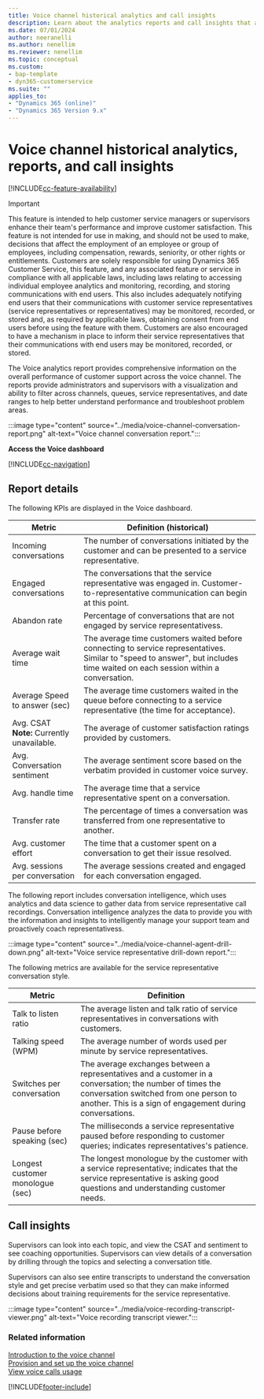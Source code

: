 ```yaml
---
title: Voice channel historical analytics and call insights
description: Learn about the analytics reports and call insights that are available in the voice channel in Contact Center.
ms.date: 07/01/2024
author: neeranelli
ms.author: nenellim
ms.reviewer: nenellim
ms.topic: conceptual
ms.custom:
- bap-template
- dyn365-customerservice
ms.suite: ""
applies_to:
- "Dynamics 365 (online)"
- "Dynamics 365 Version 9.x"
---
```


# Voice channel historical analytics, reports, and call insights

[!INCLUDE[cc-feature-availability](../../includes/cc-feature-availability.md)]

> [!IMPORTANT]
> This feature is intended to help customer service managers or supervisors enhance their team's performance and improve customer satisfaction. This feature is not intended for use in making, and should not be used to make, decisions that affect the employment of an employee or group of employees, including compensation, rewards, seniority, or other rights or entitlements. Customers are solely responsible for using Dynamics 365 Customer Service, this feature, and any associated feature or service in compliance with all applicable laws, including laws relating to accessing individual employee analytics and monitoring, recording, and storing communications with end users. This also includes adequately notifying end users that their communications with customer service representatives (service representatives or representatives) may be monitored, recorded, or stored and, as required by applicable laws, obtaining consent from end users before using the feature with them. Customers are also encouraged to have a mechanism in place to inform their service representatives that their communications with end users may be monitored, recorded, or stored.

The Voice analytics report provides comprehensive information on the overall performance of customer support across the voice channel. The reports provide administrators and supervisors with a visualization and ability to filter across channels, queues, service representatives, and date ranges to help better understand performance and troubleshoot problem areas.

:::image type="content" source="../media/voice-channel-conversation-report.png" alt-text="Voice channel conversation report.":::

**Access the Voice dashboard**

[!INCLUDE[cc-navigation](../../includes/cc-navigation.md)]

## Report details

The following KPIs are displayed in the Voice dashboard.

| Metric | Definition (historical)  |
|----------------|---------------------|
| Incoming conversations  | The number of conversations initiated by the customer and can be presented to a service representative. |
| Engaged conversations  | The conversations that the service representative was engaged in. Customer-to-representative communication can begin at this point. |
| Abandon rate | Percentage of conversations that are not engaged by service representativess.
| Average wait time | The average time customers waited before connecting to service representatives. Similar to "speed to answer", but includes time waited on each session within a conversation. |
| Average Speed to answer (sec) | The average time customers waited in the queue before connecting to a service representative (the time for acceptance). |
| Avg. CSAT <br> **Note:** Currently unavailable. | The average of customer satisfaction ratings provided by customers.  |
| Avg. Conversation sentiment | The average sentiment score based on the verbatim provided in customer voice survey. |
| Avg. handle time | The average time that a service representative spent on a conversation.  |
| Transfer rate | The percentage of times a conversation was transferred from one representative to another. |
| Avg. customer effort | The time that a customer spent on a conversation to get their issue resolved. |
| Avg. sessions per conversation | The average sessions created and engaged for each conversation engaged. |

The following report includes conversation intelligence, which uses analytics and data science to gather data from service representative call recordings. Conversation intelligence analyzes the data to provide you with the information and insights to intelligently manage your support team and proactively coach representativess.

:::image type="content" source="../media/voice-channel-agent-drill-down.png" alt-text="Voice service representative drill-down report.":::

The following metrics are available for the service representative conversation style.

| Metric  | Definition  |
|----------------|------------|
| Talk to listen ratio | The average listen and talk ratio of service representatives in conversations with customers.  |
| Talking speed (WPM) | The average number of words used per minute by service representatives. |
| Switches per conversation | The average exchanges between a representatives and a customer in a conversation; the number of times the conversation switched from one person to another. This is a sign of engagement during conversations. |
| Pause before speaking (sec)  | The milliseconds a service representative paused before responding to customer queries; indicates representatives's patience. |
| Longest customer monologue (sec)  | The longest monologue by the customer with a service representative; indicates that the service representative is asking good questions and understanding customer needs. |

## Call insights

Supervisors can look into each topic, and view the CSAT and sentiment to see coaching opportunities. Supervisors can view details of a conversation by drilling through the topics and selecting a conversation title.

Supervisors can also see entire transcripts to understand the conversation style and get precise verbatim used so that they can make informed decisions about training requirements for the service representative.

:::image type="content" source="../media/voice-recording-transcript-viewer.png" alt-text="Voice recording transcript viewer.":::

### Related information

[Introduction to the voice channel](../administer/voice-channel.md)  
[Provision and set up the voice channel](../administer/voice-channel-install.md)  
[View voice calls usage](../administer/voice-channel-usage.md)  

[!INCLUDE[footer-include](../../includes/footer-banner.md)]
